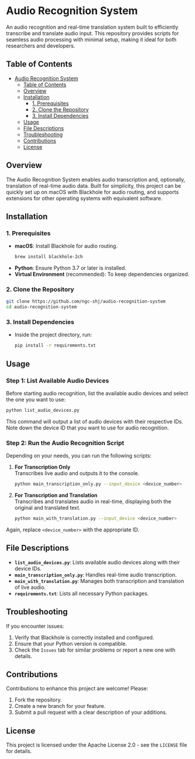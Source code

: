 # Audio Recognition System

An audio recognition and real-time translation system built to efficiently transcribe and translate audio input. This repository provides scripts for seamless audio processing with minimal setup, making it ideal for both researchers and developers.

## Table of Contents

- [Audio Recognition System](#audio-recognition-system)
  - [Table of Contents](#table-of-contents)
  - [Overview](#overview)
  - [Installation](#installation)
    - [1. Prerequisites](#1-prerequisites)
    - [2. Clone the Repository](#2-clone-the-repository)
    - [3. Install Dependencies](#3-install-dependencies)
  - [Usage](#usage)
  - [File Descriptions](#file-descriptions)
  - [Troubleshooting](#troubleshooting)
  - [Contributions](#contributions)
  - [License](#license)

## Overview

The Audio Recognition System enables audio transcription and, optionally, translation of real-time audio data. Built for simplicity, this project can be quickly set up on macOS with Blackhole for audio routing, and supports extensions for other operating systems with equivalent software.

## Installation

### 1. Prerequisites

   - **macOS**: Install Blackhole for audio routing.
     ```bash
     brew install blackhole-2ch
     ```
   - **Python**: Ensure Python 3.7 or later is installed.
   - **Virtual Environment** (recommended): To keep dependencies organized.

### 2. Clone the Repository

   ```bash
   git clone https://github.com/ngc-shj/audio-recognition-system
   cd audio-recognition-system
   ```

### 3. Install Dependencies

   - Inside the project directory, run:
     ```bash
     pip install -r requirements.txt
     ```

## Usage

### Step 1: List Available Audio Devices

Before starting audio recognition, list the available audio devices and select the one you want to use:

```bash
python list_audio_devices.py
```

This command will output a list of audio devices with their respective IDs. Note down the device ID that you want to use for audio recognition.

### Step 2: Run the Audio Recognition Script

Depending on your needs, you can run the following scripts:

1. **For Transcription Only**  
   Transcribes live audio and outputs it to the console.
   ```bash
   python main_transcription_only.py --input_device <device_number>
   ```

2. **For Transcription and Translation**  
   Transcribes and translates audio in real-time, displaying both the original and translated text.
   ```bash
   python main_with_translation.py --input_device <device_number>
   ```

Again, replace `<device_number>` with the appropriate ID.

## File Descriptions

- **`list_audio_devices.py`**: Lists available audio devices along with their device IDs.
- **`main_transcription_only.py`**: Handles real-time audio transcription.
- **`main_with_translation.py`**: Manages both transcription and translation of live audio.
- **`requirements.txt`**: Lists all necessary Python packages.

## Troubleshooting

If you encounter issues:
1. Verify that Blackhole is correctly installed and configured.
2. Ensure that your Python version is compatible.
3. Check the `Issues` tab for similar problems or report a new one with details.

## Contributions

Contributions to enhance this project are welcome! Please:
1. Fork the repository.
2. Create a new branch for your feature.
3. Submit a pull request with a clear description of your additions.

## License

This project is licensed under the Apache License 2.0 - see the `LICENSE` file for details.
